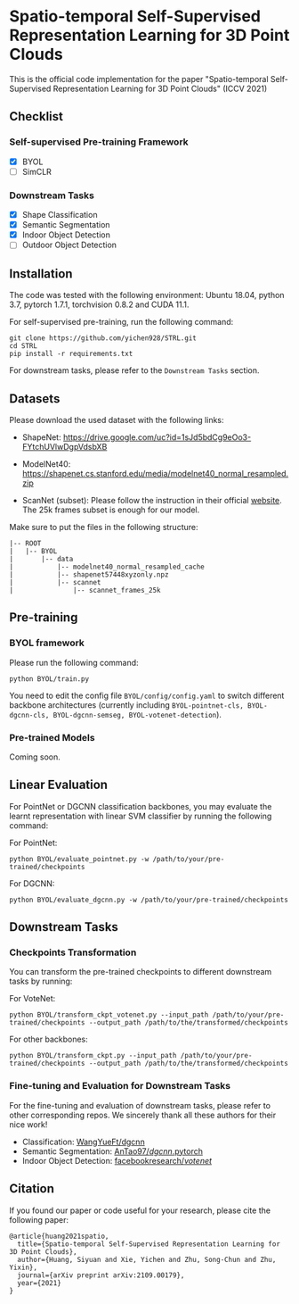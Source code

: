 # Spatio-temporal Self-Supervised Representation Learning for 3D Point Clouds



This is the official code implementation for the paper "Spatio-temporal Self-Supervised Representation Learning for 3D Point Clouds" (ICCV 2021)

## Checklist

### Self-supervised Pre-training Framework

+ [x] BYOL
+ [ ] SimCLR

### Downstream Tasks

+ [x] Shape Classification
+ [x] Semantic Segmentation
+ [x] Indoor Object Detection
+ [ ] Outdoor Object Detection

## Installation 

The code was tested with the following environment: Ubuntu 18.04, python 3.7, pytorch 1.7.1, torchvision 0.8.2 and CUDA 11.1.

For self-supervised pre-training, run the following command:

```
git clone https://github.com/yichen928/STRL.git
cd STRL
pip install -r requirements.txt
```

For downstream tasks, please refer to the `Downstream Tasks` section.

## Datasets

Please download the used dataset with the following links:

+ ShapeNet: https://drive.google.com/uc?id=1sJd5bdCg9eOo3-FYtchUVlwDgpVdsbXB

+ ModelNet40: https://shapenet.cs.stanford.edu/media/modelnet40_normal_resampled.zip
+ ScanNet (subset): Please follow the instruction in their official [website](http://www.scan-net.org/). The 25k frames subset is enough for our model.

Make sure to put the files in the following structure:

```
|-- ROOT
|	|-- BYOL
|		|-- data
|			|-- modelnet40_normal_resampled_cache
|			|-- shapenet57448xyzonly.npz
|			|-- scannet
|				|-- scannet_frames_25k
```

## Pre-training

### BYOL framework

Please run the following command:

```
python BYOL/train.py
```

You need to edit the config file `BYOL/config/config.yaml` to switch different backbone architectures (currently including `BYOL-pointnet-cls, BYOL-dgcnn-cls, BYOL-dgcnn-semseg, BYOL-votenet-detection`).

### Pre-trained Models

Coming soon.

## Linear Evaluation

For PointNet or DGCNN classification backbones, you may evaluate the learnt representation with linear SVM classifier by running the following command:

For PointNet:

```
python BYOL/evaluate_pointnet.py -w /path/to/your/pre-trained/checkpoints
```

For DGCNN:

```
python BYOL/evaluate_dgcnn.py -w /path/to/your/pre-trained/checkpoints
```

## Downstream Tasks

### Checkpoints Transformation

You can transform the pre-trained checkpoints to different downstream tasks by running:

For VoteNet:

```
python BYOL/transform_ckpt_votenet.py --input_path /path/to/your/pre-trained/checkpoints --output_path /path/to/the/transformed/checkpoints
```

For other backbones:

```
python BYOL/transform_ckpt.py --input_path /path/to/your/pre-trained/checkpoints --output_path /path/to/the/transformed/checkpoints
```

### Fine-tuning and Evaluation for Downstream Tasks

For the fine-tuning and evaluation of downstream tasks, please refer to other corresponding repos. We sincerely thank all these authors for their nice work!

+ Classification: [WangYueFt/dgcnn](https://github.com/WangYueFt/dgcnn)
+ Semantic Segmentation: [AnTao97/*dgcnn*.pytorch](https://github.com/AnTao97/dgcnn.pytorch)
+ Indoor Object Detection: [facebookresearch/*votenet*](https://github.com/facebookresearch/votenet)

## Citation

If you found our paper or code useful for your research, please cite the following paper:

```
@article{huang2021spatio,
  title={Spatio-temporal Self-Supervised Representation Learning for 3D Point Clouds},
  author={Huang, Siyuan and Xie, Yichen and Zhu, Song-Chun and Zhu, Yixin},
  journal={arXiv preprint arXiv:2109.00179},
  year={2021}
}
```
